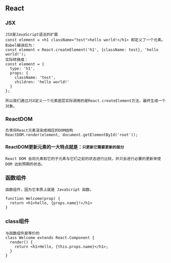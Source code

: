 ## React
### JSX  
```
JSX是JavaScript语法的扩展
const element = <h1 className="test">hello world!</h1> 即定义了一个元素。
Babel编译后为：
const element = React.createElement('h1', {className: test}, 'hello world!');
实际转换成：
const element = {
  type: 'h1',
  props: {
    className: 'test',
    children: 'hello world!'
  }
};

所以我们通过JSX定义一个元素底层实际调用的是React.createElement方法，最终生成一个对象。
```
### ReactDOM
```
负责将React元素渲染成相应的DOM结构
ReactDOM.render(element, document.getElementById('root'));
```
#### ReactDOM更新元素的一大特点就是：`只更新它需要更新的部分`
```
React DOM 会将元素和它的子元素与它们之前的状态进行比较，并只会进行必要的更新来使 DOM 达到预期的状态。
```
### 函数组件
```
函数组件，因为它本质上就是 JavaScript 函数。

function Welcome(prop) {
  return <h1>hello, {props.name}!</h1>
}
```
### class组件
```
与函数组件是等价的
class Welcome extends React.Component {
  render() {
    return <h1>Hello, {this.props.name}</h1>;
  }
}
```





